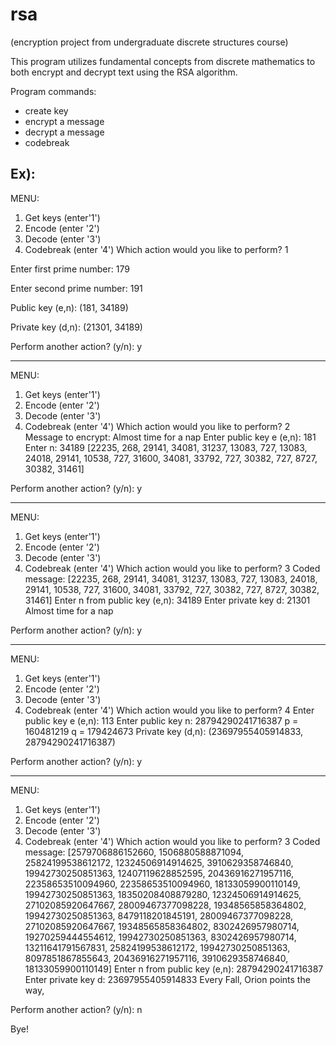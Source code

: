 # rsa
(encryption project from undergraduate discrete structures course)

This program utilizes fundamental concepts from discrete mathematics to both encrypt and decrypt text using the RSA algorithm. 

Program commands: 
- create key
- encrypt a message
- decrypt a message
- codebreak

Ex): 
---------------------
MENU:
1. Get keys (enter'1')
2. Encode (enter '2')
3. Decode (enter '3')
4. Codebreak (enter '4')
Which action would you like to perform?  1

Enter first prime number:  179

Enter second prime number:  191

Public key (e,n):  (181, 34189)

Private key (d,n):  (21301, 34189)

Perform another action? (y/n):  y

---------------------
MENU:
1. Get keys (enter'1')
2. Encode (enter '2')
3. Decode (enter '3')
4. Codebreak (enter '4')
Which action would you like to perform?  2
Message to encrypt:  Almost time for a nap
Enter public key e (e,n):  181
Enter n:  34189
[22235, 268, 29141, 34081, 31237, 13083, 727, 13083, 24018, 29141, 10538, 727, 31600, 34081, 33792, 727, 30382, 727, 8727, 30382, 31461]
 
Perform another action? (y/n):  y

---------------------
MENU:
1. Get keys (enter'1')
2. Encode (enter '2')
3. Decode (enter '3')
4. Codebreak (enter '4')
Which action would you like to perform?  3
Coded message:  [22235, 268, 29141, 34081, 31237, 13083, 727, 13083, 24018, 29141, 10538, 727, 31600, 34081, 33792, 727, 30382, 727, 8727, 30382, 31461]
Enter n from public key (e,n):  34189
Enter private key d:  21301
Almost time for a nap
 
Perform another action? (y/n):  y

---------------------
MENU:
1. Get keys (enter'1')
2. Encode (enter '2')
3. Decode (enter '3')
4. Codebreak (enter '4')
Which action would you like to perform?  4
Enter public key e (e,n):  113
Enter public key n:  28794290241716387
p =  160481219
q =  179424673
Private key (d,n):  (23697955405914833, 28794290241716387)
 
Perform another action? (y/n):  y

---------------------
MENU:
1. Get keys (enter'1')
2. Encode (enter '2')
3. Decode (enter '3')
4. Codebreak (enter '4')
Which action would you like to perform?  3
Coded message:  [2579706886152660, 1506880588871094, 25824199538612172, 12324506914914625, 3910629358746840, 19942730250851363, 12407119628852595, 20436916271957116, 22358653510094960, 22358653510094960, 18133059900110149, 19942730250851363, 18350208408879280, 12324506914914625, 27102085920647667, 28009467377098228, 19348565858364802, 19942730250851363, 8479118201845191, 28009467377098228, 27102085920647667, 19348565858364802, 8302426957980714, 19270259444554612, 19942730250851363, 8302426957980714, 13211641791567831, 25824199538612172, 19942730250851363, 8097851867855643, 20436916271957116, 3910629358746840, 18133059900110149]
Enter n from public key (e,n):  28794290241716387
Enter private key d:  23697955405914833
Every Fall, Orion points the way,
 
Perform another action? (y/n):  n

Bye!




